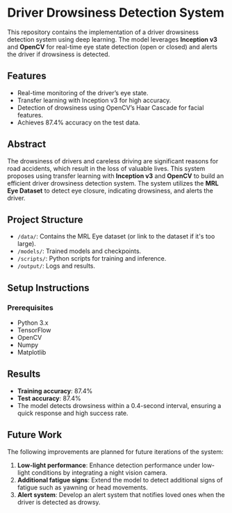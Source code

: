 # Driver Drowsiness Detection System

This repository contains the implementation of a driver drowsiness detection system using deep learning. The model leverages **Inception v3** and **OpenCV** for real-time eye state detection (open or closed) and alerts the driver if drowsiness is detected.

## Features
- Real-time monitoring of the driver’s eye state.
- Transfer learning with Inception v3 for high accuracy.
- Detection of drowsiness using OpenCV’s Haar Cascade for facial features.
- Achieves 87.4% accuracy on the test data.

## Abstract
The drowsiness of drivers and careless driving are significant reasons for road accidents, which result in the loss of valuable lives. This system proposes using transfer learning with **Inception v3** and **OpenCV** to build an efficient driver drowsiness detection system. The system utilizes the **MRL Eye Dataset** to detect eye closure, indicating drowsiness, and alerts the driver.

## Project Structure
- `/data/`: Contains the MRL Eye dataset (or link to the dataset if it's too large).
- `/models/`: Trained models and checkpoints.
- `/scripts/`: Python scripts for training and inference.
- `/output/`: Logs and results.

## Setup Instructions

### Prerequisites
- Python 3.x
- TensorFlow
- OpenCV
- Numpy
- Matplotlib
   
## Results

- **Training accuracy**: 87.4%
- **Test accuracy**: 87.4%
- The model detects drowsiness within a 0.4-second interval, ensuring a quick response and high success rate.

## Future Work

The following improvements are planned for future iterations of the system:

1. **Low-light performance**: Enhance detection performance under low-light conditions by integrating a night vision camera.
2. **Additional fatigue signs**: Extend the model to detect additional signs of fatigue such as yawning or head movements.
3. **Alert system**: Develop an alert system that notifies loved ones when the driver is detected as drowsy.
